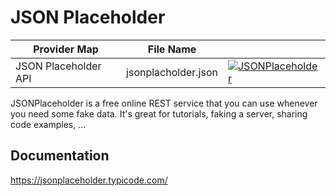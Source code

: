 # JSON Placeholder

| Provider Map | File Name | |
|------------------------------|------------------------------|--------------------------------------------------------------------------------------------------------------------------------------------------------------------------------------------------------------------------------------------------------------------|
| JSON Placeholder API | jsonplacholder.json | [![JSONPlaceholder](https://d233zlhvpze22y.cloudfront.net/github/AddBitScoopXSmall.png)](https://bitscoop.com/maps/create?source=https://raw.githubusercontent.com/bitscooplabs/provider-maps/master/jsonplaceholder/jsonplaceholder.json) |

JSONPlaceholder is a free online REST service that you can use whenever you need some fake data.  It's great for tutorials, faking a server, sharing code examples, ...

## Documentation
https://jsonplaceholder.typicode.com/
